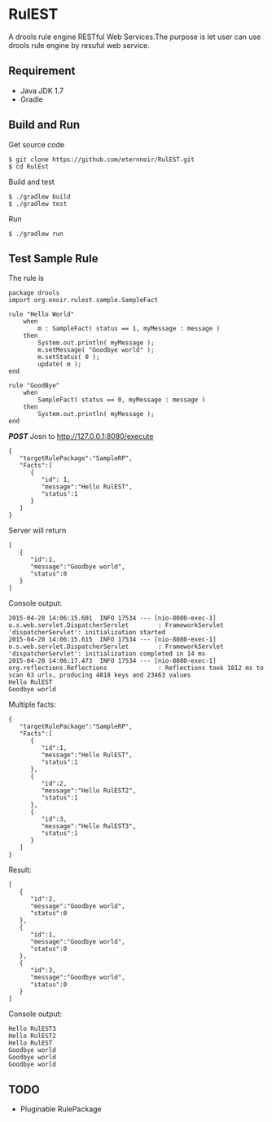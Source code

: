 # RulEST
A drools rule engine RESTful Web Services.The purpose is let user can use drools rule engine by resuful web service.

## Requirement
* Java JDK 1.7
* Gradle

## Build and Run

Get source code
```
$ git clone https://github.com/eternnoir/RulEST.git
$ cd RulEst
```

Build and test
```
$ ./gradlew build 
$ ./gradlew test
```

Run
```
$ ./gradlew run
```

## Test Sample Rule

The rule is 
```
package drools
import org.enoir.rulest.sample.SampleFact

rule "Hello World"
    when
        m : SampleFact( status == 1, myMessage : message )
    then
        System.out.println( myMessage );
        m.setMessage( "Goodbye world" );
        m.setStatus( 0 );
        update( m );
end

rule "GoodBye"
    when
        SampleFact( status == 0, myMessage : message )
    then
        System.out.println( myMessage );
end
```

***POST*** Josn to http://127.0.0.1:8080/execute
```
{
   "targetRulePackage":"SampleRP",
   "Facts":[
      {
         "id": 1,
         "message":"Hello RulEST",
         "status":1
      }
   ]
}
```

Server will return
```
[
   {
      "id":1,
      "message":"Goodbye world",
      "status":0
   }
]
```

Console output:
```
2015-04-20 14:06:15.601  INFO 17534 --- [nio-8080-exec-1] o.s.web.servlet.DispatcherServlet        : FrameworkServlet 'dispatcherServlet': initialization started
2015-04-20 14:06:15.615  INFO 17534 --- [nio-8080-exec-1] o.s.web.servlet.DispatcherServlet        : FrameworkServlet 'dispatcherServlet': initialization completed in 14 ms
2015-04-20 14:06:17.473  INFO 17534 --- [nio-8080-exec-1] org.reflections.Reflections              : Reflections took 1812 ms to scan 63 urls, producing 4818 keys and 23463 values 
Hello RulEST
Goodbye world
```

Multiple facts:
```
{
   "targetRulePackage":"SampleRP",
   "Facts":[
      {
         "id":1,
         "message":"Hello RulEST",
         "status":1
      },
      {
         "id":2,
         "message":"Hello RulEST2",
         "status":1
      },
      {
         "id":3,
         "message":"Hello RulEST3",
         "status":1
      }
   ]
}
```

Result:
```
[
   {
      "id":2,
      "message":"Goodbye world",
      "status":0
   },
   {
      "id":1,
      "message":"Goodbye world",
      "status":0
   },
   {
      "id":3,
      "message":"Goodbye world",
      "status":0
   }
]
```

Console output:
```
Hello RulEST3
Hello RulEST2
Hello RulEST
Goodbye world
Goodbye world
Goodbye world
```

## TODO

* Pluginable RulePackage
 

